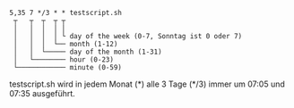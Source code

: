 ```
5,35 7 */3 * * testscript.sh
 ┬   ┬  ┬  ┬ ┬
 │   │  │  │ │
 │   │  │  │ └ day of the week (0-7, Sonntag ist 0 oder 7)
 │   │  │  └── month (1-12)
 │   │  └───── day of the month (1-31)
 │   └──────── hour (0-23)
 └──────────── minute (0-59)

```
testscript.sh wird in jedem Monat $(*)$ alle 3 Tage $(*/3)$
immer um 07:05 und 07:35 ausgeführt.
